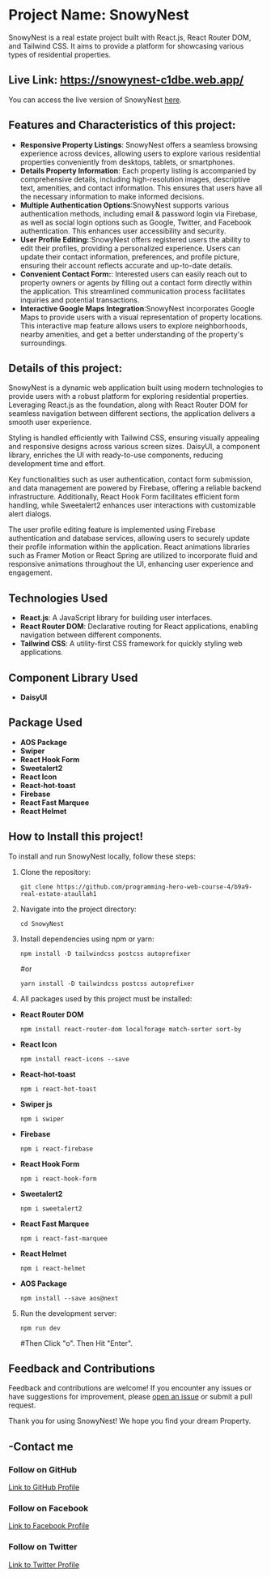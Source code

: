 <!-- # Project Name: Snowy Nest

## Live Link: https://snowynest-c1dbe.web.app/ -->

# Project Name: SnowyNest

SnowyNest is a real estate project built with React.js, React Router DOM, and Tailwind CSS. It aims to provide a platform for showcasing various types of residential properties.

## Live Link: https://snowynest-c1dbe.web.app/

You can access the live version of SnowyNest [here](https://snowynest-c1dbe.web.app/).

## Features and Characteristics of this project:

- **Responsive Property Listings**: SnowyNest offers a seamless browsing experience across devices, allowing users to explore various residential properties conveniently from desktops, tablets, or smartphones.
- **Details Property Information**: Each property listing is accompanied by comprehensive details, including high-resolution images, descriptive text, amenities, and contact information. This ensures that users have all the necessary information to make informed decisions.
- **Multiple Authentication Options**:SnowyNest supports various authentication methods, including email & password login via Firebase, as well as social login options such as Google, Twitter, and Facebook authentication. This enhances user accessibility and security.
- **User Profile Editing:**:SnowyNest offers registered users the ability to edit their profiles, providing a personalized experience. Users can update their contact information, preferences, and profile picture, ensuring their account reflects accurate and up-to-date details.
- **Convenient Contact Form:**: Interested users can easily reach out to property owners or agents by filling out a contact form directly within the application. This streamlined communication process facilitates inquiries and potential transactions.
- **Interactive Google Maps Integration**:SnowyNest incorporates Google Maps to provide users with a visual representation of property locations. This interactive map feature allows users to explore neighborhoods, nearby amenities, and get a better understanding of the property's surroundings.

<!-- - ****: -->

## Details of this project:

SnowyNest is a dynamic web application built using modern technologies to provide users with a robust platform for exploring residential properties. Leveraging React.js as the foundation, along with React Router DOM for seamless navigation between different sections, the application delivers a smooth user experience.

Styling is handled efficiently with Tailwind CSS, ensuring visually appealing and responsive designs across various screen sizes. DaisyUI, a component library, enriches the UI with ready-to-use components, reducing development time and effort.

Key functionalities such as user authentication, contact form submission, and data management are powered by Firebase, offering a reliable backend infrastructure. Additionally, React Hook Form facilitates efficient form handling, while Sweetalert2 enhances user interactions with customizable alert dialogs.

The user profile editing feature is implemented using Firebase authentication and database services, allowing users to securely update their profile information within the application. React animations libraries such as Framer Motion or React Spring are utilized to incorporate fluid and responsive animations throughout the UI, enhancing user experience and engagement.

## Technologies Used

- **React.js**: A JavaScript library for building user interfaces.
- **React Router DOM**: Declarative routing for React applications, enabling navigation between different components.
- **Tailwind CSS**: A utility-first CSS framework for quickly styling web applications.

## Component Library Used

- **DaisyUI**

## Package Used

- **AOS Package**
- **Swiper**
- **React Hook Form**
- **Sweetalert2**
- **React Icon**
- **React-hot-toast**
- **Firebase**
- **React Fast Marquee** <!-- - **React Leaflet** -->
- **React Helmet**

## How to Install this project!

To install and run SnowyNest locally, follow these steps:

1. Clone the repository:

   ```
   git clone https://github.com/programming-hero-web-course-4/b9a9-real-estate-ataullah1
   ```

2. Navigate into the project directory:

   ```
   cd SnowyNest
   ```

3. Install dependencies using npm or yarn:

   ```
   npm install -D tailwindcss postcss autoprefixer
   ```

   #or

   ```
   yarn install -D tailwindcss postcss autoprefixer

   ```

4. All packages used by this project must be installed:

- **React Router DOM**

  ```
  npm install react-router-dom localforage match-sorter sort-by
  ```

- **React Icon**
  ```
  npm install react-icons --save
  ```
- **React-hot-toast**

  ```
  npm i react-hot-toast
  ```

- **Swiper js**

  ```
  npm i swiper
  ```

- **Firebase**

  ```
  npm i react-firebase
  ```

- **React Hook Form**

  ```
  npm i react-hook-form
  ```

- **Sweetalert2**

  ```
  npm i sweetalert2
  ```

- **React Fast Marquee**

  ```
  npm i react-fast-marquee
  ```

- **React Helmet**

  ```
  npm i react-helmet
  ```

- **AOS Package**

  ```
  npm install --save aos@next
  ```

5. Run the development server:

   ```
   npm run dev
   ```

   #Then Click "o". Then Hit "Enter".

## Feedback and Contributions

Feedback and contributions are welcome! If you encounter any issues or have suggestions for improvement, please [open an issue](https://github.com/programming-hero-web-course-4/b9a9-real-estate-ataullah1/issues) or submit a pull request.

Thank you for using SnowyNest! We hope you find your dream Property.

## -Contact me

### Follow on GitHub

[Link to GitHub Profile](https://github.com/ataullah1)

### Follow on Facebook

[Link to Facebook Profile](https://www.facebook.com/ataullah0)

### Follow on Twitter

[Link to Twitter Profile](https://twitter.com/dev_ataullah)
